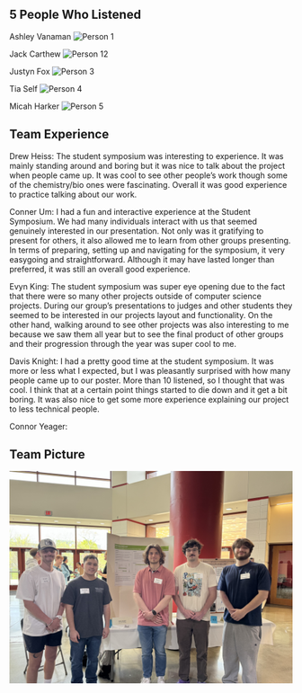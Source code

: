 ## 5 People Who Listened

Ashley Vanaman
![Person 1](./pic1.jpg)

Jack Carthew
![Person 12](./pic2.jpg)

Justyn Fox
![Person 3](./pic3.jpg)

Tia Self
![Person 4](./pic4.jpg)

Micah Harker
![Person 5](./pic5.jpg)

## Team Experience
Drew Heiss: The student symposium was interesting to experience. It was mainly standing around and boring but it was nice to talk about the project when people came up. It was cool to see other people’s work though some of the chemistry/bio ones were fascinating. Overall it was good experience to practice talking about our work.

Conner Um: I had a fun and interactive experience at the Student Symposium. We had many individuals interact with us that seemed genuinely interested in our presentation. Not only was it gratifying to present for others, it also allowed me to learn from other groups presenting. In terms of preparing, setting up and navigating for the symposium, it very easygoing and straightforward. Although it may have lasted longer than preferred, it was still an overall good experience.

Evyn King: The student symposium was super eye opening due to the fact that there were so many other projects outside of computer science projects. During our group’s presentations to judges and other students they seemed to be interested in our projects layout and functionality. On the other hand, walking around to see other projects was also interesting to me because we saw them all year but to see the final product of other groups and their progression through the year was super cool to me.

Davis Knight: I had a pretty good time at the student symposium. It was more or less what I expected, but I was pleasantly surprised with how many people came up to our poster. More than 10 listened, so I thought that was cool. I think that at a certain point things started to die down and it get a bit boring. It was also nice to get some more experience explaining our project to less technical people.

Connor Yeager:

## Team Picture
![Team Pic](./teampic.jpg)
